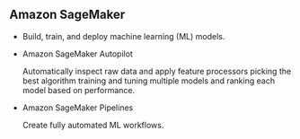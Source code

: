 Amazon SageMaker
---

- Build, train, and deploy machine learning (ML) models.

- Amazon SageMaker Autopilot

  Automatically inspect raw data and apply feature processors picking the best algorithm training and tuning multiple models and ranking each model based on performance.

- Amazon SageMaker Pipelines

  Create fully automated ML workflows.

